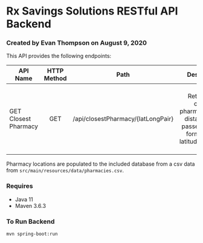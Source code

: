 # Rx Savings Solutions RESTful API Backend

### Created by Evan Thompson on August 9, 2020

This API provides the following endpoints:

| API Name   |      HTTP Method      |  Path | Description | Return Format Example |
|----------|:-------------:|:-------------:|:-------------:|:-------------:|
| GET Closest Pharmacy |  GET | /api/closestPharmacy/{latLongPair} | Returns the closest pharmacy and its distance from passed location formatted as latitude,longitude | "Pharmacy {name='CVS PHARMACY', address='5001 WEST 135 ST', city='LEAWOOD', state='KS', zip='66224'}, {distance='8.3555'}"


Pharmacy locations are populated to the included database from a csv data from `src/main/resources/data/pharmacies.csv`.

### Requires
- Java 11
- Maven 3.6.3

### To Run Backend

`mvn spring-boot:run`